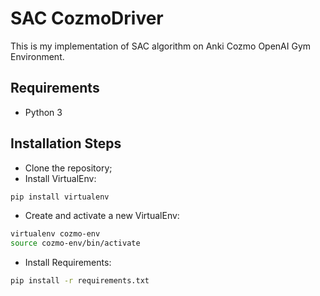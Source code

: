 # SAC CozmoDriver

This is my implementation of SAC algorithm on Anki Cozmo OpenAI Gym Environment.

## Requirements

- Python 3

## Installation Steps

- Clone the repository;
- Install VirtualEnv:
```bash
pip install virtualenv
```
- Create and activate a new VirtualEnv:
```bash
virtualenv cozmo-env
source cozmo-env/bin/activate
```

- Install Requirements:
```bash
pip install -r requirements.txt
```
